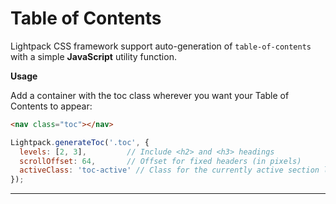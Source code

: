 # Table of Contents

Lightpack CSS framework support auto-generation of `table-of-contents` with a simple **JavaScript** utility function.

**Usage**

Add a container with the toc class wherever you want your Table of Contents to appear:

```html
<nav class="toc"></nav>
```

```javascript
Lightpack.generateToc('.toc', {
  levels: [2, 3],         // Include <h2> and <h3> headings
  scrollOffset: 64,       // Offset for fixed headers (in pixels)
  activeClass: 'toc-active' // Class for the currently active section link
});
```

---